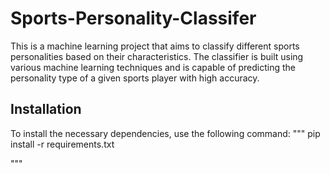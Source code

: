 # Sports-Personality-Classifer



This is a machine learning project that aims to classify different sports personalities based on their characteristics. The classifier is built using various machine learning techniques and is capable of predicting the personality type of a given sports player with high accuracy.

## Installation

To install the necessary dependencies, use the following command:
"""
pip install -r requirements.txt

"""

